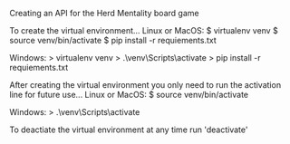 Creating an API for the Herd Mentality board game

To create the virtual environment...
Linux or MacOS:
    $ virtualenv venv
    $ source venv/bin/activate
    $ pip install -r requiements.txt

Windows:
    > virtualenv venv
    > .\venv\Scripts\activate
    > pip install -r requiements.txt

After creating the virtual environment you only need
to run the activation line for future use...
Linux or MacOS:
    $ source venv/bin/activate

Windows:
    > .\venv\Scripts\activate

To deactiate the virtual environment at any time run
'deactivate'
